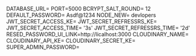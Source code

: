 DATABASE_URL=
PORT=5000
BCRYPT_SALT_ROUND= 12
DEFAULT_PASSWORD= Asdf@1234
NODE_NEW= devlopers
JWT_SECRET_ACCESS_KE= 
JWT_SECRET_REFRESSRS_KE= 
JWT_SECRET_ACCESS_TIME= '3s'
JWT_SECRET_REFRESSRS_TIME= '2d'
RESED_PASSWORD_UI_LINK=http://licalhost:3000
CLOUDINARY_NAME=
CLOUDINARY_API_KE=
CLOUDINARY_SECRET_KE=
SUPER_ADMIN_PASSWORD=
